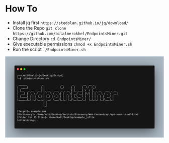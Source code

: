 # How To
- Install jq first `https://stedolan.github.io/jq/download/`
- Clone the Repo `git clone https://github.com/bilalmerokhel/EndpointsMiner.git`
-  Change Directory `cd EndpointsMiner/`
- Give executable permissions `chmod +x EndpointsMiner.sh`
- Run the script `./EndpointsMiner.sh`


![](https://raw.githubusercontent.com/bilalmerokhel/EndpointsMiner/7c2f6f9b22b90aa487e3518f5059af8eb0c50d24/IMG.png)
